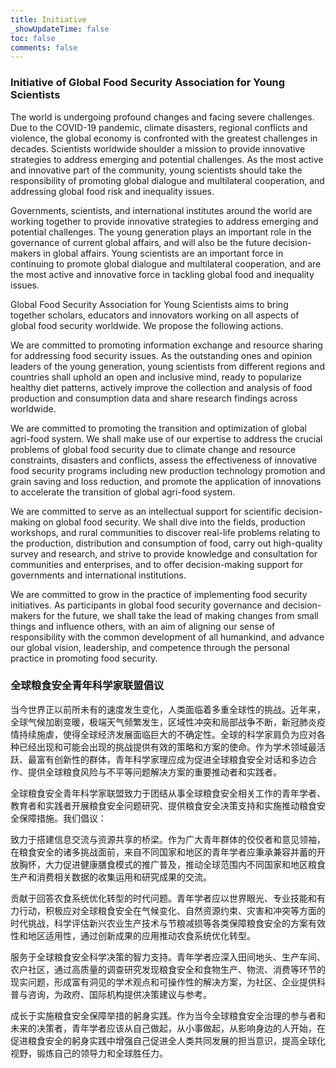 ```yaml
---
title: Initiative
_showUpdateTime: false
toc: false
comments: false
---
```

<article id="events_blog">
    <h3 class="post_flex_center_center">
        Initiative of Global Food Security Association for Young Scientists
    </h3>
    <p>
        The world is undergoing profound changes and facing severe challenges. Due to the COVID-19 pandemic, climate disasters, regional conflicts and violence, the global economy is confronted with the greatest challenges in decades. Scientists worldwide shoulder a mission to provide innovative strategies to address emerging and potential challenges. As the most active and innovative part of the community, young scientists should take the responsibility of promoting global dialogue and multilateral cooperation, and addressing global food risk and inequality issues. <p>
        Governments, scientists, and international institutes around the world are working together to provide innovative strategies to address emerging and potential challenges. The young generation plays an important role in the governance of current global affairs, and will also be the future decision-makers in global affairs. Young scientists are an important force in continuing to promote global dialogue and multilateral cooperation, and are the most active and innovative force in tackling global food and inequality issues.
    </p>
    <p>
        Global Food Security Association for Young Scientists aims to bring together scholars, educators and innovators working on all aspects of global food security worldwide. We propose the following actions.
    <p>
    <p>
        <span class="p_bold">We are committed to promoting information exchange and resource sharing for addressing food security issues. </span>As the outstanding ones and opinion leaders of the young generation, young scientists from different regions and countries shall uphold an open and inclusive mind, ready to popularize healthy diet patterns, actively improve the collection and analysis of food production and consumption data and share research findings across worldwide.
    </p>
    <p>
        <span class="p_bold">We are committed to promoting the transition and optimization of global agri-food system. </span>We shall make use of our expertise to address the crucial problems of global food security due to climate change and resource constraints, disasters and conflicts, assess the effectiveness of innovative food security programs including new production technology promotion and grain saving and loss reduction, and promote the application of innovations to accelerate the transition of global agri-food system.
    </p>
    <p>
        <span class="p_bold">We are committed to serve as an intellectual support for scientific decision-making on global food security. </span>We shall dive into the fields, production workshops, and rural communities to discover real-life problems relating to the production, distribution and consumption of food, carry out high-quality survey and research, and strive to provide knowledge and consultation for communities and enterprises, and to offer decision-making support for governments and international institutions.
    </p>
    <p>
        <span class="p_bold">We are committed to grow in the practice of implementing food security initiatives. </span>As participants in global food security governance and decision-makers for the future, we shall take the lead of making changes from small things and influence others, with an aim of aligning our sense of responsibility with the common development of all humankind, and advance our global vision, leadership, and competence through the personal practice in promoting food security.
    </p>
    <h3 class="post_flex_center_center">
        全球粮食安全青年科学家联盟倡议
    </h3>
    <p>
        当今世界正以前所未有的速度发生变化，人类面临着多重全球性的挑战。近年来，全球气候加剧变暖，极端天气频繁发生，区域性冲突和局部战争不断，新冠肺炎疫情持续施虐，使得全球经济发展面临巨大的不确定性。全球的科学家肩负为应对各种已经出现和可能会出现的挑战提供有效的策略和方案的使命。作为学术领域最活跃、最富有创新性的群体，青年科学家理应成为促进全球粮食安全对话和多边合作、提供全球粮食风险与不平等问题解决方案的重要推动者和实践者。
    </p>
    <p>
        全球粮食安全青年科学家联盟致力于团结从事全球粮食安全相关工作的青年学者、教育者和实践者开展粮食安全问题研究、提供粮食安全决策支持和实施推动粮食安全保障措施。我们倡议：
    <p>
    <p>
        <span class="p_bold">致力于搭建信息交流与资源共享的桥梁。</span>作为广大青年群体的佼佼者和意见领袖，在粮食安全的诸多挑战面前，来自不同国家和地区的青年学者应秉承兼容并蓄的开放胸怀，大力促进健康膳食模式的推广普及，推动全球范围内不同国家和地区粮食生产和消费相关数据的收集运用和研究成果的交流。
    </p>
    <p>
        <span class="p_bold">贡献于回答农食系统优化转型的时代问题。</span>青年学者应以世界眼光、专业技能和有力行动，积极应对全球粮食安全在气候变化、自然资源约束、灾害和冲突等方面的时代挑战，科学评估新兴农业生产技术与节粮减损等各类保障粮食安全的方案有效性和地区适用性，通过创新成果的应用推动农食系统优化转型。
    </p>
    <p>
        <span class="p_bold">服务于全球粮食安全科学决策的智力支持。</span>青年学者应深入田间地头、生产车间、农户社区，通过高质量的调查研究发现粮食安全和食物生产、物流、消费等环节的现实问题，形成富有洞见的学术观点和可操作性的解决方案，为社区、企业提供科普与咨询，为政府、国际机构提供决策建议与参考。
    </p>
    <p>
        <span class="p_bold">成长于实施粮食安全保障举措的躬身实践。</span>作为当今全球粮食安全治理的参与者和未来的决策者，青年学者应该从自己做起，从小事做起，从影响身边的人开始，在促进粮食安全的躬身实践中增强自己促进全人类共同发展的担当意识，提高全球化视野，锻炼自己的领导力和全球胜任力。
    </p>
</article>

